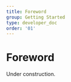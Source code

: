 ```yaml
---
title: Foreword
group: Getting Started
type: developer_doc
order: '01'
---
```


# Foreword

Under construction.

